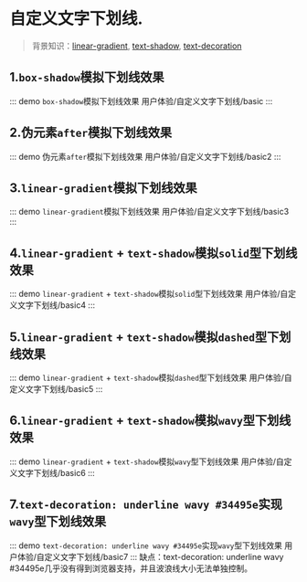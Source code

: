 # 自定义文字下划线.

> 背景知识：[linear-gradient](https://developer.mozilla.org/zh-CN/docs/Web/CSS/linear-gradient), [text-shadow](https://developer.mozilla.org/zh-CN/docs/Web/CSS/text-shadow), [text-decoration](https://developer.mozilla.org/zh-CN/docs/Web/CSS/text-decoration)


## 1.`box-shadow`模拟下划线效果
::: demo `box-shadow`模拟下划线效果
用户体验/自定义文字下划线/basic
:::

## 2.伪元素`after`模拟下划线效果
::: demo 伪元素`after`模拟下划线效果
用户体验/自定义文字下划线/basic2
:::

## 3.`linear-gradient`模拟下划线效果
::: demo `linear-gradient`模拟下划线效果
用户体验/自定义文字下划线/basic3
:::

## 4.`linear-gradient` + `text-shadow`模拟`solid`型下划线效果
::: demo `linear-gradient` + `text-shadow`模拟`solid`型下划线效果
用户体验/自定义文字下划线/basic4
:::

## 5.`linear-gradient` + `text-shadow`模拟`dashed`型下划线效果
::: demo `linear-gradient` + `text-shadow`模拟`dashed`型下划线效果
用户体验/自定义文字下划线/basic5
:::

## 6.`linear-gradient` + `text-shadow`模拟`wavy`型下划线效果
::: demo `linear-gradient` + `text-shadow`模拟`wavy`型下划线效果
用户体验/自定义文字下划线/basic6
:::

## 7.`text-decoration: underline wavy #34495e`实现`wavy`型下划线效果
::: demo `text-decoration: underline wavy #34495e`实现`wavy`型下划线效果
用户体验/自定义文字下划线/basic7
:::
缺点：text-decoration: underline wavy #34495e几乎没有得到浏览器支持，并且波浪线大小无法单独控制。
